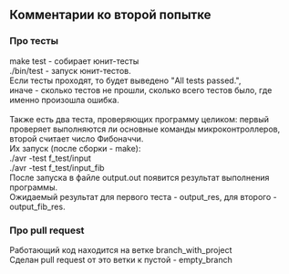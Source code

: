 
## Комментарии ко второй попытке
### Про тесты
make test - собирает юнит-тесты <br>
./bin/test - запуск юнит-тестов. <br>
Если тесты проходят, то будет выведено "All tests passed.",<br>
иначе - сколько тестов не прошли, сколько всего тестов было, где именно произошла ошибка.<br>
<br>
Также есть два теста, проверяющих программу целиком: первый проверяет выполняются ли основные команды микроконтроллеров, второй считает число Фибоначчи.<br>
Их запуск (после сборки - make):<br>
./avr -test f_test/input<br>
./avr -test f_test/input_fib<br>
После запуска в файле output.out появится результат выполнения программы.<br>
Ожидаемый результат для первого теста - output_res, для второго - output_fib_res.<br>
### Про pull request<br>
Работающий код находится на ветке branch_with_project<br>
Сделан pull request от это ветки к пустой - empty_branch<br>

